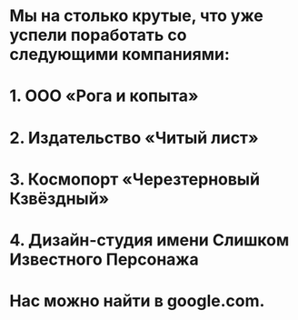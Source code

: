 # Мы на столько крутые, что уже успели поработать со следующими компаниями:

# 1. ООО «Рога и копыта»
# 2. Издательство «Читый лист»
# 3. Космопорт «Черезтерновый Кзвёздный»
# 4. Дизайн-студия имени Слишком Известного Персонажа
# Нас можно найти в google.com.